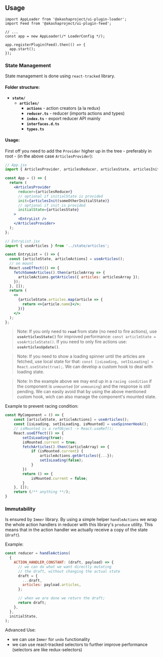 ## Usage

```tsx
import AppLoader from '@akashaproject/ui-plugin-loader';
import Feed from '@akashaproject/ui-plugin-feed';

// ...
const app = new AppLoader(/* LoaderConfig */);

app.registerPlugin(Feed).then(() => {
  app.start();
});
```

### State Management

State management is done using `react-tracked` library.

#### Folder structure:

- **`state/`**
  - **`articles/`**
    - **`actions`** - action creators (a la redux)
    - **`reducer.ts`** - reducer (imports actions and types)
    - **`index.ts`** - export reducer API mainly
    - **`interfaces.d.ts`**
    - **`types.ts`**

#### Usage:

First off you need to add the `Provider` higher up in the tree - preferably in root - (in the above case `ArticlesProvider`):

```jsx
// App.jsx
import { ArticlesProvider, articlesReducer, articlesState, articlesInit } from '../state/articles';

const App = () => {
  return (
    <ArticlesProvider
      reducer={articlesReducer}
      // optional if initialState is provided
      init={articlesInit(someOtherInitialState)}
      // optional if init is provided
      initialState={articlesState}
    >
      <EntryList />
    </ArticlesProvider>
  );
};

// EntryList.jsx
import { useArticles } from '../state/articles';

const EntryList = () => {
  const [articleState, articleActions] = useArticles();
  // on mount
  React.useEffect(() => {
    fetchSomeArticles().then(articleArray => {
      articleActions.getArticles({ articles: articlesArray });
    });
  }, []);
  return (
    <>
      {articleState.articles.map(article => {
        return <>{article.name}</>;
      })}
    </>
  );
};
```

> Note: If you only need to **`read`** from state (no need to fire actions), use **`useArticlesState()`** for improved performance:
> `const articleState = useArticleState()`. If you need to only fire actions use: **`useArticlesUpdate()`**.

> Note: If you need to show a loading spinner until the articles are fetched, use local state for that: `const [isLoading, setIsLoading] = React.useState(true);`. We can develop a custom hook to deal with loading state.

> Note: In the example above we may end up in a `racing condition` if the component is `unmounted` (or `unmouning`) and the response is still pending. We can easily avoid that by using the above mentioned custom hook, wich can also manage the component's mounted state.

Example to prevent racing condition:

```js
const MyComponent = () => {
    const [articleState, articleActions] = useArticles();
    const [isLoading, setIsLoading, isMounted] = useSpinnerHook();
    // isMounted is a refObject -> React.useRef();
    React.useEffect(() => {
        setIsLoading(true);
        isMounted.current = true;
        fetchArticles().then((articleArray) => {
            if (isMounted.current) {
                articleActions.getArticles({...});
                setIsLoading(false);
            }
        })
        return () => {
            isMounted.current = false;
        }
    }, []);
    return (/** anything **/);
}
```

### Immutability

Is ensured by `Immer` library. By using a simple helper `handleActions` we wrap the whole action handlers in reducer with this library's `produce` utility. This means that in the action handler we actually receive a copy of the state (`draft`).

Example:

```js
const reducer = handleActions(
  {
    ACTION_HANDLER_CONSTANT: (draft, payload) => {
      // we can do what we want directly mutating
      // the draft, without changing the actual state
      draft = {
        ...draft,
        articles: payload.articles,
      };

      // when we are done we return the draft;
      return draft;
    },
  },
  initialState,
);
```

Advanced Use:

- we can use `Immer` for `undo` functionality
- we can use react-tracked selectors to further improve performance (selectors are like redux-selectors)
